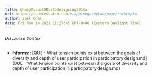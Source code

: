 ```yaml
---
title: @hongVisualODLsCodesigning2018a
url: https://roamresearch.com/#/app/megacoglab/page/rwZBrMplA
author: Joel Chan
date: Fri May 14 2021 11:27:45 GMT-0400 (Eastern Daylight Time)
---
```




###### Discourse Context

- **Informs::** [QUE - What tension points exist between the goals of diversity and depth of user participation in participatory design.md](QUE - What tension points exist between the goals of diversity and depth of user participation in participatory design.md)

